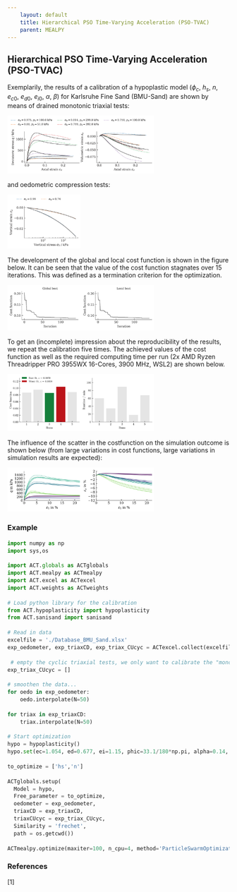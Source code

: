 ```yaml
---
    layout: default
    title: Hierarchical PSO Time-Varying Acceleration (PSO-TVAC)
    parent: MEALPY
---
```

## Hierarchical PSO Time-Varying Acceleration (PSO-TVAC)


Exemplarily, the results of a calibration of a hypoplastic model ($\phi_c$, $h_s$, $n$, $e_{c0}$, $e_{d0}$, $e_{i0}$, $\alpha$, $\beta$) for Karlsruhe Fine Sand (BMU-Sand) are shown by means of drained monotonic triaxial tests:

<img src="./tvac/triaxCD.png" alt="triaxCD" width="66%"/>

and oedometric compression tests:

<img src="./tvac/oedometer.png" alt="oedometer" width="33%"/>

The development of the global and local cost function is shown in the figure below. It can be seen that the value of the cost function stagnates over 15 iterations. This was defined as a termination criterion for the optimization.

<img src="./tvac/fitness_function.png" alt="fitness_function" width="66%"/>

To get an (incomplete) impression about the reproducibility of the results, we repeat the calibration five times. The achieved values of the cost function as well as the required computing time per run (2x AMD Ryzen Threadripper PRO 3955WX 16-Cores, 3900 MHz, WSL2) are shown below.

<img src="./tvac/statistics.png" alt="statistics" width="66%"/>

The influence of the scatter in the costfunction on the simulation outcome is shown below (from large variations in cost functions, large variations in simulation results are expected):

<img src="./tvac/triaxCD_all.png" alt="triaxCD_all" width="66%"/>

### Example
```python
import numpy as np
import sys,os
  
import ACT.globals as ACTglobals
import ACT.mealpy as ACTmealpy
import ACT.excel as ACTexcel
import ACT.weights as ACTweights

# Load python library for the calibration
from ACT.hypoplasticity import hypoplasticity
from ACT.sanisand import sanisand

# Read in data
excelfile = './Database_BMU_Sand.xlsx'
exp_oedometer, exp_triaxCD, exp_triax_CUcyc = ACTexcel.collect(excelfile)

 # empty the cyclic triaxial tests, we only want to calibrate the "monotonic" parameters
exp_triax_CUcyc = []

# smoothen the data...
for oedo in exp_oedometer:
    oedo.interpolate(N=50)

for triax in exp_triaxCD:
    triax.interpolate(N=50)

# Start optimization
hypo = hypoplasticity()
hypo.set(ec=1.054, ed=0.677, ei=1.15, phic=33.1/180*np.pi, alpha=0.14, beta=2.5, R=1e-4, mT=1., mR=1.)

to_optimize = ['hs','n']

ACTglobals.setup(
  Model = hypo,
  Free_parameter = to_optimize,
  oedometer = exp_oedometer,
  triaxCD = exp_triaxCD,
  triaxCUcyc = exp_triax_CUcyc,
  Similarity = 'frechet',
  path = os.getcwd())

ACTmealpy.optimize(maxiter=100, n_cpu=4, method='ParticleSwarmOptimization-TVAC')
```

### References
[1] 
